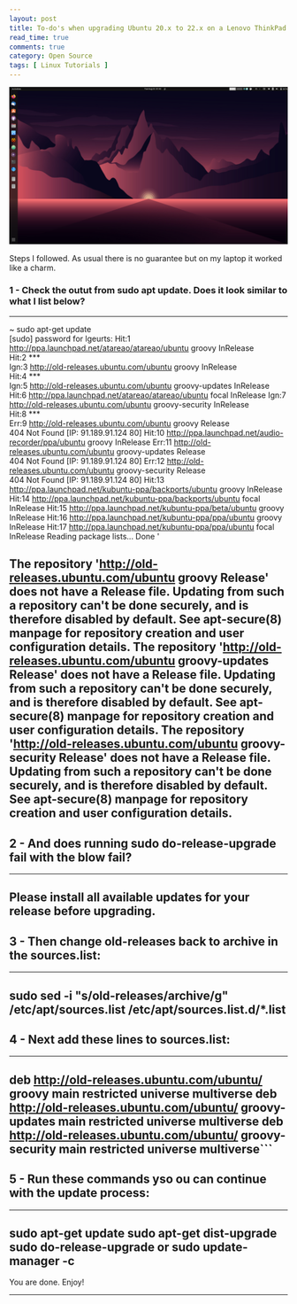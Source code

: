 ```yaml
---
layout: post
title: To-do's when upgrading Ubuntu 20.x to 22.x on a Lenovo ThinkPad X1 Carbon Gen 8
read_time: true
comments: true
category: Open Source 
tags: [ Linux Tutorials ]
---
```


<img src="/assets/jammy-jellyfish.png" width="654">

Steps I followed. As usual there is no guarantee but on my laptop it worked like a charm.

### 1 - Check the outut from sudo apt update. Does it look similar to what I list below?
---
~ sudo apt-get update                   
[sudo] password for lgeurts: 
Hit:1 http://ppa.launchpad.net/atareao/atareao/ubuntu groovy InRelease                                                                             
Hit:2 ***                                                                                           
Ign:3 http://old-releases.ubuntu.com/ubuntu groovy InRelease                                                               
Hit:4 ***                                                        
Ign:5 http://old-releases.ubuntu.com/ubuntu groovy-updates InRelease                                                 
Hit:6 http://ppa.launchpad.net/atareao/atareao/ubuntu focal InRelease
Ign:7 http://old-releases.ubuntu.com/ubuntu groovy-security InRelease                          
Hit:8 ***                                
Err:9 http://old-releases.ubuntu.com/ubuntu groovy Release                                     
  404  Not Found [IP: 91.189.91.124 80]
Hit:10 http://ppa.launchpad.net/audio-recorder/ppa/ubuntu groovy InRelease
Err:11 http://old-releases.ubuntu.com/ubuntu groovy-updates Release      
  404  Not Found [IP: 91.189.91.124 80]
Err:12 http://old-releases.ubuntu.com/ubuntu groovy-security Release     
  404  Not Found [IP: 91.189.91.124 80]
Hit:13 http://ppa.launchpad.net/kubuntu-ppa/backports/ubuntu groovy InRelease
Hit:14 http://ppa.launchpad.net/kubuntu-ppa/backports/ubuntu focal InRelease
Hit:15 http://ppa.launchpad.net/kubuntu-ppa/beta/ubuntu groovy InRelease
Hit:16 http://ppa.launchpad.net/kubuntu-ppa/ppa/ubuntu groovy InRelease
Hit:17 http://ppa.launchpad.net/kubuntu-ppa/ppa/ubuntu focal InRelease
Reading package lists... Done                      '

The repository 'http://old-releases.ubuntu.com/ubuntu groovy Release' does not have a Release file.
Updating from such a repository can't be done securely, and is therefore disabled by default.
See apt-secure(8) manpage for repository creation and user configuration details.
The repository 'http://old-releases.ubuntu.com/ubuntu groovy-updates Release' does not have a Release file.
Updating from such a repository can't be done securely, and is therefore disabled by default.
See apt-secure(8) manpage for repository creation and user configuration details.
The repository 'http://old-releases.ubuntu.com/ubuntu groovy-security Release' does not have a Release file.
Updating from such a repository can't be done securely, and is therefore disabled by default.
See apt-secure(8) manpage for repository creation and user configuration details.
---

## 2 - And does running sudo do-release-upgrade fail with the blow fail?
---
Please install all available updates for your release before upgrading.
---

## 3 - Then change old-releases back to archive in the sources.list:
---
sudo sed -i "s/old-releases/archive/g" /etc/apt/sources.list /etc/apt/sources.list.d/*.list
---

## 4 - Next add these lines to sources.list:
---
deb http://old-releases.ubuntu.com/ubuntu/ groovy main restricted universe multiverse
deb http://old-releases.ubuntu.com/ubuntu/ groovy-updates main restricted universe multiverse
deb http://old-releases.ubuntu.com/ubuntu/ groovy-security main restricted universe multiverse```
---

## 5 - Run these commands yso ou can continue with the update process:
---
sudo apt-get update
sudo apt-get dist-upgrade
sudo do-release-upgrade or sudo update-manager -c
---

You are done. Enjoy!

---
